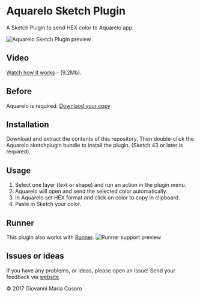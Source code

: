 # Aquarelo Sketch Plugin
A Sketch Plugin to send HEX color to Aquarelo app.

![Aquarelo Sketch Plugin preview](https://raw.githubusercontent.com/GiovanniMaria/aquareloSketchPlugin/master/preview.png)

## Video
[Watch how it works](http://www.cusaro.it/aquarelo/aquareloPlugin_Sketch.mov) - (9,2Mb).

## Before
Aquarelo is required. [Downlaod your copy](https://www.cusaro.it/aquarelo)

## Installation  
Download and extract the contents of this repository.
Then double-click the Aquarelo.sketchplugin bundle to install the plugin.
(Sketch 43 or later is required).

## Usage  
1. Select one layer (text or shape) and run an action in the plugin menu.  
2. Aquarelo will open and send the selected color automatically.
3. In Aquarelo set HEX format and click on color to copy in clipboard.
4. Paste in Sketch your color.

## Runner
This plugin also works with [Runner](http://www.sketchrunner.com).
![Runner support preview](https://raw.githubusercontent.com/GiovanniMaria/aquareloSketchPlugin/master/previewRunner.png)

## Issues or ideas

If you have any problems, or ideas, please open an issue!
Send your feedback via [website](http://www.cusaro.it/aquarelo).

© 2017 Giovanni Maria Cusaro
